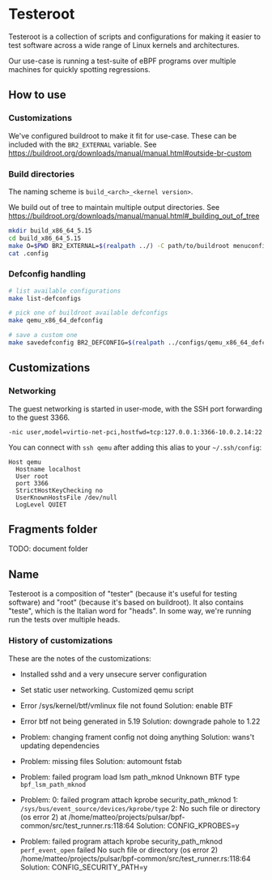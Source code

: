 # Testeroot

Testeroot is a collection of scripts and configurations for making it easier to
test software across a wide range of Linux kernels and architectures.

Our use-case is running a test-suite of eBPF programs over multiple machines
for quickly spotting regressions.

## How to use

### Customizations

We've configured buildroot to make it fit for use-case. These can be included
with the `BR2_EXTERNAL` variable.
See <https://buildroot.org/downloads/manual/manual.html#outside-br-custom>

### Build directories

The naming scheme is `build_<arch>_<kernel version>`.

We build out of tree to maintain multiple output directories.
See <https://buildroot.org/downloads/manual/manual.html#_building_out_of_tree>

```sh
mkdir build_x86_64_5.15
cd build_x86_64_5.15
make O=$PWD BR2_EXTERNAL=$(realpath ../) -C path/to/buildroot menuconfig
cat .config
```


### Defconfig handling

```sh
# list available configurations
make list-defconfigs

# pick one of buildroot available defconfigs
make qemu_x86_64_defconfig

# save a custom one
make savedefconfig BR2_DEFCONFIG=$(realpath ../configs/qemu_x86_64_defconfig)
```

## Customizations

### Networking

The guest networking is started in user-mode, with the SSH port forwarding to
the guest 3366.

```
-nic user,model=virtio-net-pci,hostfwd=tcp:127.0.0.1:3366-10.0.2.14:22
```

You can connect with `ssh qemu` after adding this alias to your `~/.ssh/config`:
```
Host qemu
  Hostname localhost
  User root
  port 3366
  StrictHostKeyChecking no
  UserKnownHostsFile /dev/null
  LogLevel QUIET
```

## Fragments folder

TODO: document folder

## Name

Testeroot is a composition of "tester" (because it's useful for testing software)
and "root" (because it's based on buildroot).
It also contains "teste", which is the Italian word for "heads". In some way,
we're running run the tests over multiple heads.


### History of customizations

These are the notes of the customizations:
- Installed sshd and a very unsecure server configuration
- Set static user networking. Customized qemu script
- Error /sys/kernel/btf/vmlinux file not found
  Solution: enable BTF
- Error btf not being generated in 5.19
  Solution: downgrade pahole to 1.22

- Problem: changing frament config not doing anything
  Solution: wans't updating dependencies

- Problem: missing files
  Solution: automount fstab

- Problem:
 failed program load lsm path_mknod
 Unknown BTF type `bpf_lsm_path_mknod`

- Problem:
  0: failed program attach kprobe security_path_mknod
  1: `/sys/bus/event_source/devices/kprobe/type`
  2: No such file or directory (os error 2)
  at /home/matteo/projects/pulsar/bpf-common/src/test_runner.rs:118:64
  Solution:
  CONFIG_KPROBES=y

- Problem:
  failed program attach kprobe security_path_mknod `perf_event_open` failed
  No such file or directory (os error 2)
  /home/matteo/projects/pulsar/bpf-common/src/test_runner.rs:118:64
  Solution:
  CONFIG_SECURITY_PATH=y

